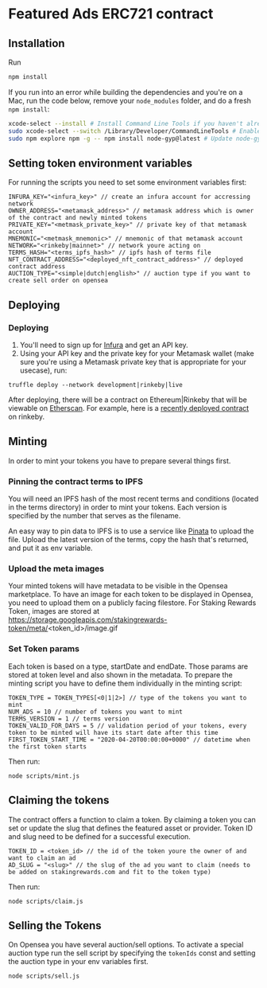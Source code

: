 # Featured Ads ERC721 contract

## Installation

Run
```bash
npm install
```

If you run into an error while building the dependencies and you're on a Mac, run the code below, remove your `node_modules` folder, and do a fresh `npm install`:

```bash
xcode-select --install # Install Command Line Tools if you haven't already.
sudo xcode-select --switch /Library/Developer/CommandLineTools # Enable command line tools
sudo npm explore npm -g -- npm install node-gyp@latest # Update node-gyp
```

## Setting token environment variables

For running the scripts you need to set some environment variables first:

```
INFURA_KEY="<infura_key>" // create an infura account for accressing network
OWNER_ADDRESS="<metamask_address>" // metamask address which is owner of the contract and newly minted tokens
PRIVATE_KEY="<metmask_private_key>" // private key of that metamask account
MNEMONIC="<metmask_mnemonic>" // mnemonic of that metamask account
NETWORK="<rinkeby|mainnet>" // network youre acting on
TERMS_HASH="<terms_ipfs_hash>" // ipfs hash of terms file
NFT_CONTRACT_ADDRESS="<deployed_nft_contract_address>" // deployed contract address
AUCTION_TYPE="<simple|dutch|english>" // auction type if you want to create sell order on opensea
```

## Deploying

### Deploying

1. You'll need to sign up for [Infura](https://infura.io) and get an API key.
2. Using your API key and the private key for your Metamask wallet (make sure you're using a Metamask private key that is appropriate for your usecase), run:

```
truffle deploy --network development|rinkeby|live
```

After deploying, there will be a contract on Ethereum|Rinkeby that will be viewable on [Etherscan](https://etherscan.io). For example, here is a [recently deployed contract](https://rinkeby.etherscan.io/address/0x98f48f7b1f0d9402c375fe1c92f6e114b7508fc4) on rinkeby.


## Minting

In order to mint your tokens you have to prepare several things first.

### Pinning the contract terms to IPFS

You will need an IPFS hash of the most recent terms and conditions (located in the terms directory) in order to mint your tokens. Each version is specified by the number that serves as the filename.

An easy way to pin data to IPFS is to use a service like [Pinata](https://pinata.cloud/pinataupload) to upload the file. Upload the latest version of the terms, copy the hash that's returned, and put it as env variable.

### Upload the meta images

Your minted tokens will have metadata to be visible in the Opensea marketplace.
To have an image for each token to be displayed in Opensea, you need to upload them on a publicly facing filestore.
For Staking Rewards Token, images are stored at https://storage.googleapis.com/stakingrewards-token/meta/<token_id>/image.gif

### Set Token params

Each token is based on a type, startDate and endDate. Those params are stored at token level and also shown in the metadata.
To prepare the minting script you have to define them individually in the minting script:

```
TOKEN_TYPE = TOKEN_TYPES[<0|1|2>] // type of the tokens you want to mint
NUM_ADS = 10 // number of tokens you want to mint
TERMS_VERSION = 1 // terms version
TOKEN_VALID_FOR_DAYS = 5 // validation period of your tokens, every token to be minted will have its start date after this time
FIRST_TOKEN_START_TIME = "2020-04-20T00:00:00+0000" // datetime when the first token starts
```

Then run:

```
node scripts/mint.js
```

## Claiming the tokens

The contract offers a function to claim a token. By claiming a token you can set or update the slug that defines the featured asset or provider.
Token ID and slug need to be defined for a successful execution.

```
TOKEN_ID = <token_id> // the id of the token youre the owner of and want to claim an ad
AD_SLUG = "<slug>" // the slug of the ad you want to claim (needs to be added on stakingrewards.com and fit to the token type)
```

Then run:

```
node scripts/claim.js
```

## Selling the Tokens

On Opensea you have several auction/sell options. To activate a special auction type run the sell script by specifying the `tokenIds` const and setting the auction type in your env variables first.

```
node scripts/sell.js
```